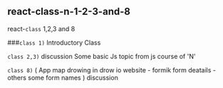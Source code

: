 ## react-class-n-1-2-3-and-8

react-`class` 1,2,3 and 8

###`class 1)` Introductory Class

`class 2,3)` discussion Some basic Js topic from js course of 'N'

`class 8)` ( App map drowing in drow io website - formik form deatails - others some form names ) discussion

